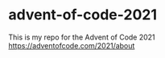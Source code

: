 # advent-of-code-2021
This is my repo for the Advent of Code 2021 https://adventofcode.com/2021/about
